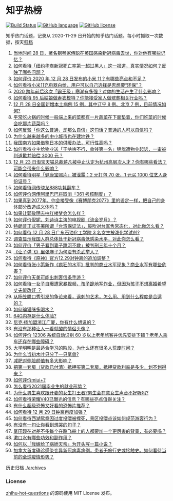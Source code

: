 # 知乎热榜
[![Build Status](https://github.com/ToWeLong/zhihu-hot-questions/workflows/CI/badge.svg)](https://github.com/ToWeLong/zhihu-hot-questions/actions)
[![GitHub language](https://img.shields.io/badge/language-golang-orange.svg)](https://golang.org/)
[![GitHub license](https://img.shields.io/github/license/ToWeLong/zhihu-hot-questions)](https://github.com/ToWeLong/zhihu-hot-questions/blob/main/LICENSE)

知乎热门话题，记录从 2020-11-29 日开始的知乎热门话题。每小时抓取一次数据，按天[归档](./archives)

<!-- BEGIN -->

1. [当地时间 28 日，著名钢琴家傅聪在英国感染新冠病毒去世，你对他有哪些记忆？](https://www.zhihu.com/question/436736385)
1. [如何看待「纽约华裔新冠死亡率第一超过黑人」这一报道，真实情况如何？反映了哪些问题？](https://www.zhihu.com/question/436827094)
1. [如何评价 2020 年 12 月 28 日发布的小米 11？有哪些亮点和不足？](https://www.zhihu.com/question/436802846)
1. [如何看待小米11充电器白给，用户可以自己选择是否想要“环保”？](https://www.zhihu.com/question/436917872)
1. [2020 跨年前后这次「霸王级」寒潮有多强？对你的生活产生了什么影响？](https://www.zhihu.com/question/436884402)
1. [如何看待 95 后姑娘做寿衣模特？你能接受家人做殡葬相关行业吗？](https://www.zhihu.com/question/436970213)
1. [12 月 28 日全国新增本土病例 15 例，其中辽宁 8 例、北京 7 例，目前情况如何?](https://www.zhihu.com/question/436960290)
1. [平常吃火锅的时候一般端上来的菜都有一片蔬菜在下面垫着，你们吃菜的时候会吃那片蔬菜吗？](https://www.zhihu.com/question/435222878)
1. [如何反驳「你这么普通，却那么自信」这句话？普通的人可以自信吗？](https://www.zhihu.com/question/436989520)
1. [为什么越来越多的中小城市也在建地铁？](https://www.zhihu.com/question/43550635)
1. [我国南方如果借鉴日本的供暖办法，可行性高吗？](https://www.zhihu.com/question/433691204)
1. [如何看待业主给物业送「干啥啥不行，收钱第一名」锦旗遭物业起诉，一审被判道歉并赔偿 3000 元？](https://www.zhihu.com/question/436996149)
1. [12 月 23 日淘宝天猫总裁蒋凡被中止认定为杭州高层次人才？你有哪些看法？可能会带来什么影响？](https://www.zhihu.com/question/437043058)
1. [如何看待明星「健康宝照片」被泄露：2 元打包 70 张，1 元买 1000 位艺人身份证号？](https://www.zhihu.com/question/436879946)
1. [如何看待网传骁龙888功耗翻车？](https://www.zhihu.com/question/436973130)
1. [如何评价网传阿里巴巴将取消「361 考核制度」？](https://www.zhihu.com/question/436837449)
1. [如果真到2077年，你会接受像《赛博朋克2077》里的设定一样，把自己的身体部分改造成义体吗？](https://www.zhihu.com/question/436761122)
1. [如果让郭敬明去拍红楼梦会怎么样？](https://www.zhihu.com/question/436968023)
1. [如何评价倪妮、刘诗诗主演的电视剧《流金岁月》？](https://www.zhihu.com/question/347391344)
1. [特朗普正式签署所谓「台湾保证法」，鼓吹对台军售常态化，对此你怎么看？](https://www.zhihu.com/question/436844879)
1. [如何看待 12 月 28 日广东石油化工学院 3 名女生被泼化学试剂?](https://www.zhihu.com/question/436890084)
1. [调查显示我国人群总体处于新冠病毒低感染水平，对此你怎么看？](https://www.zhihu.com/question/436892602)
1. [如何评价「男子看到妻子跳河不救」被判刑三年十个月？](https://www.zhihu.com/question/436864110)
1. [《让子弹飞》里张麻子为何没有杀武举人？](https://www.zhihu.com/question/434899190)
1. [如何看待《原神》官方12.29对钟离的追加调整？](https://www.zhihu.com/question/437000313)
1. [如何看待张小策新作《疯狂的水军》批判的商业水军现象？商业水军有哪些危害？](https://www.zhihu.com/question/436865891)
1. [如何评价天美可能出刺客信条手游？](https://www.zhihu.com/question/436704377)
1. [如何看待一女子自曝遭家暴视频，孩子跪地写作业，但因为孩子不想离婚希望丈夫能改好 ？](https://www.zhihu.com/question/436984435)
1. [从杨笠脱口秀引发的争论来看，讽刺的艺术，怎么用、用到什么程度是合适的？](https://www.zhihu.com/question/436836729)
1. [如何骗猫咪多喝水？](https://www.zhihu.com/question/433215489)
1. [64G内存是什么体验?](https://www.zhihu.com/question/374700871)
1. [尼克·杨加盟浙江广厦，你有什么想说的？](https://www.zhihu.com/question/436932174)
1. [有没有那种让人一看就酸的情侣头像？](https://www.zhihu.com/question/432753689)
1. [如何评价 12306 系统自动识别 60 岁以上老年旅客并优先安排下铺？老年人乘车还存在哪些障碍？](https://www.zhihu.com/question/436976976)
1. [大学明明是最适合学习的阶段，为什么还有很多人荒废时间？](https://www.zhihu.com/question/436615084)
1. [为什么当初木叶只分了一只尾兽?](https://www.zhihu.com/question/435079250)
1. [减肥对侧脸颜值有多大影响？](https://www.zhihu.com/question/68223529)
1. [把第一套房（贷款已付清）抵押买第二套房，抵押贷款利率是多少，划不划得来？](https://www.zhihu.com/question/434262887)
1. [如何评价miui+?](https://www.zhihu.com/question/436908172)
1. [怎么看待2021届毕业生的就业形势？](https://www.zhihu.com/question/392273663)
1. [为什么男生喜欢跟开麦的女生打王者?男生会在意女生声音不好听吗?](https://www.zhihu.com/question/382210383)
1. [如何看待荣耀V40已曝光的信息？有哪些亮点值得关注？](https://www.zhihu.com/question/435798152)
1. [有什么超级恐怖又好看的恐怖片推荐？](https://www.zhihu.com/question/324720718)
1. [如何看待 12 月 29 日钟离再度加强？](https://www.zhihu.com/question/437009777)
1. [如何看待西湖鸳鸯因过度投喂被撑死，景区投喂点该如何规范游客行为？](https://www.zhihu.com/question/436883429)
1. [有没有一句让你看到想哭的句子？](https://www.zhihu.com/question/357958252)
1. [尾田现在对差不多每个在路飞船上的人都要加一个更厉害的背景，有必要吗？](https://www.zhihu.com/question/436959042)
1. [漱口水有哪些功效和副作用？](https://www.zhihu.com/question/20368732)
1. [如何以「我嫁给了病娇天帝」为开头写一篇小说？](https://www.zhihu.com/question/430611077)
1. [加拿大首度确诊感染变异新冠病毒病例，患者无旅行史或接触史。如何看待当前的全球疫情形势？](https://www.zhihu.com/question/436677872)

<!-- END -->

历史归档 [./archives](./archives)


### License
[zhihu-hot-questions](https://github.com/towelong/zhihu-hot-questions) 的源码使用 MIT License 发布。